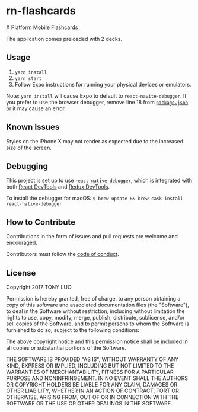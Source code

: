 # rn-flashcards
X Platform Mobile Flashcards

The application comes preloaded with 2 decks.

## Usage
1. `yarn install`
2. `yarn start`
3. Follow Expo instructions for running your physical devices or emulators.

Note: `yarn install` will cause Expo to default to `react-navite-debugger`. If you prefer to use the browser debugger, remove line 18 from [`package.json`](https://github.com/luoto/rn-flashcards/blob/master/package.json) or it may cause an error.

## Known Issues
Styles on the iPhone X may not render as expected due to the increased size of the screen.

## Debugging
This project is set up to use [`react-native-debugger`](https://github.com/jhen0409/react-native-debugger), which is integrated with both [React DevTools](https://github.com/facebook/react-devtools) and [Redux DevTools](https://github.com/gaearon/redux-devtools).

To install the debugger for macOS:
`$ brew update && brew cask install react-native-debugger`

## How to Contribute
Contributions in the form of issues and pull requests are welcome and encouraged.

Contributors must follow the [code of conduct](https://github.com/luoto/rn-flashcards/blob/master/CODE_OF_CONDUCT.md).

## License
Copyright 2017 TONY LUO

Permission is hereby granted, free of charge, to any person obtaining a copy of this software and associated documentation files (the "Software"), to deal in the Software without restriction, including without limitation the rights to use, copy, modify, merge, publish, distribute, sublicense, and/or sell copies of the Software, and to permit persons to whom the Software is furnished to do so, subject to the following conditions:

The above copyright notice and this permission notice shall be included in all copies or substantial portions of the Software.

THE SOFTWARE IS PROVIDED "AS IS", WITHOUT WARRANTY OF ANY KIND, EXPRESS OR IMPLIED, INCLUDING BUT NOT LIMITED TO THE WARRANTIES OF MERCHANTABILITY, FITNESS FOR A PARTICULAR PURPOSE AND NONINFRINGEMENT. IN NO EVENT SHALL THE AUTHORS OR COPYRIGHT HOLDERS BE LIABLE FOR ANY CLAIM, DAMAGES OR OTHER LIABILITY, WHETHER IN AN ACTION OF CONTRACT, TORT OR OTHERWISE, ARISING FROM, OUT OF OR IN CONNECTION WITH THE SOFTWARE OR THE USE OR OTHER DEALINGS IN THE SOFTWARE.
